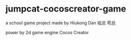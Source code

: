 # jumpcat-cocoscreator-game
a school game project made by
Hiukong Dan
呱总
苟总

power by 2d game engine Cocos Creator
